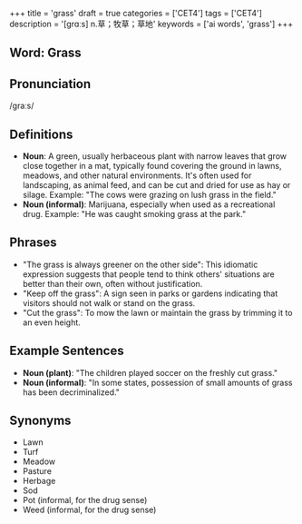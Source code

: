 +++
title = 'grass'
draft = true
categories = ['CET4']
tags = ['CET4']
description = '[grɑːs] n.草；牧草；草地'
keywords = ['ai words', 'grass']
+++

## Word: Grass

## Pronunciation
/graːs/

## Definitions
- **Noun**: A green, usually herbaceous plant with narrow leaves that grow close together in a mat, typically found covering the ground in lawns, meadows, and other natural environments. It's often used for landscaping, as animal feed, and can be cut and dried for use as hay or silage. Example: "The cows were grazing on lush grass in the field."
- **Noun (informal)**: Marijuana, especially when used as a recreational drug. Example: "He was caught smoking grass at the park."
  
## Phrases
- "The grass is always greener on the other side": This idiomatic expression suggests that people tend to think others' situations are better than their own, often without justification.
- "Keep off the grass": A sign seen in parks or gardens indicating that visitors should not walk or stand on the grass.
- "Cut the grass": To mow the lawn or maintain the grass by trimming it to an even height.

## Example Sentences
- **Noun (plant)**: "The children played soccer on the freshly cut grass."
- **Noun (informal)**: "In some states, possession of small amounts of grass has been decriminalized."

## Synonyms
- Lawn
- Turf
- Meadow
- Pasture
- Herbage
- Sod
- Pot (informal, for the drug sense)
- Weed (informal, for the drug sense)
